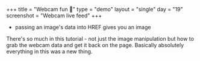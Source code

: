 +++
title = "Webcam fun 🎥"
type = "demo"
layout = "single"
day = "19"
screenshot = "Webcam live feed"
+++

* passing an image's data into HREF gives you an image

There's so much in this tutorial - not just the image manipulation but how to grab the webcam data and get it back on the page. Basically absolutely everything in this was a new thing.